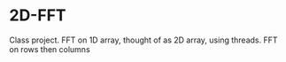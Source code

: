 # 2D-FFT
Class project. FFT on 1D array, thought of as 2D array, using threads. FFT on rows then columns
